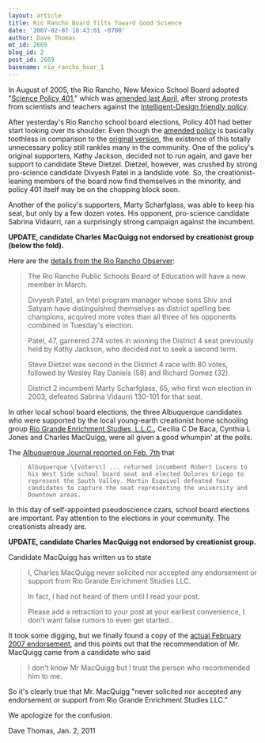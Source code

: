 ```yaml
---
layout: article
title: Rio Rancho Board Tilts Toward Good Science
date: '2007-02-07 18:43:01 -0700'
author: Dave Thomas
mt_id: 2669
blog_id: 2
post_id: 2669
basename: rio_rancho_boar_1
---
```

In August of 2005, the Rio Rancho, New Mexico School Board adopted "[Science Policy 401](http://www.nmsr.org/riorncho.htm)," which was [amended last April](/archives/2006/04/rio-rancho-poli.html), after strong protests from scientists and teachers against the [Intelligent-Design friendly policy](http://www.nmsr.org/401.htm).

After yesterday's Rio Rancho school board elections, Policy 401 had better start looking over its shoulder.  Even though the [amended policy](http://www.rrps.net/Board/Policies/401.htm) is basically toothless in comparison to the [original version](http://www.nmsr.org/401.htm), the existence of this totally unnecessary policy still rankles many in the community. One of the policy's original supporters, Kathy Jackson, decided not to run again, and gave her support to candidate Steve Dietzel. Dietzel, however, was crushed by strong pro-science candidate Divyesh Patel in a landslide vote.  So, the creationist-leaning members of the board now find themselves in the minority, and policy 401 itself may be on the chopping block soon.

Another of the policy's supporters, Marty Scharfglass, was able to keep his seat, but only by a few dozen votes.  His opponent, pro-science candidate Sabrina Vidaurri, ran a surprisingly strong campaign against the incumbent.

**UPDATE, candidate Charles MacQuigg not endorsed by creationist group (below the fold).**

Here are the [details from the Rio Rancho Observer](http://www.observer-online.com/articles/2007/02/07/news/story1.txt): 


>  The Rio Rancho Public Schools Board of Education will have a new member in March.
> 
> Divyesh Patel, an Intel program manager whose sons Shiv and Satyam have distinguished themselves as district spelling bee champions, acquired more votes than all three of his opponents combined in Tuesday's election.
> 
> Patel, 47, garnered 274 votes in winning the District 4 seat previously held by Kathy Jackson, who decided not to seek a second term.
> 
> Steve Dietzel was second in the District 4 race with 80 votes, followed by Wesley Ray Daniels (58) and Richard Gomez (32).
> 
> District 2 incumbent Marty Scharfglass, 65, who first won election in 2003, defeated Sabrina Vidaurri 130-101 for that seat.

In other local school board elections, the three Albuquerque candidates who were supported by the local young-earth creationist home schooling group [Rio Grande Enrichment Studies, L.L.C.](http://www.rges.cc/news/070202.htm), Cecilia C De Baca, Cynthia L Jones and Charles MacQuigg, were all given a good whumpin' at the polls. 

The [Albuquerque Journal reported on Feb. 7th](http://www.abqjournal.com/news/metro/536329metro02-07-07.htm) that 


>     Albuquerque \[voters\] ... returned incumbent Robert Lucero to his West Side school board seat and elected Dolores Griego to represent the South Valley. Martin Esquivel defeated four candidates to capture the seat representing the university and Downtown areas.

In this day of self-appointed pseudoscience czars, school board elections are important.  Pay attention to the elections in your community.  The creationists already are.

**UPDATE, candidate Charles MacQuigg not endorsed by creationist group.**

Candidate MacQuigg has written us to state 


> I, Charles MacQuigg never solicited nor accepted any endorsement or
> support from Rio Grande Enrichment Studies LLC.
> 
> In fact,  I had not heard of them until I read your post.
> 
> Please add a retraction to your post at your earliest convenience, I
> don't want false rumors to even get started..

It took some digging, but we finally found a copy of the [actual February 2007 endorsement](http://cinews.nmsciencefoundation.org/070202.htm), and this points out that the recommendation of Mr. MacQuigg came from a candidate who said


> I don't know Mr MacQuigg but I trust the person who recommended him to me.

So it's clearly true that Mr. MacQuigg "never solicited nor accepted any endorsement or
support from Rio Grande Enrichment Studies LLC."

We apologize for the confusion.

Dave Thomas, Jan. 2, 2011
